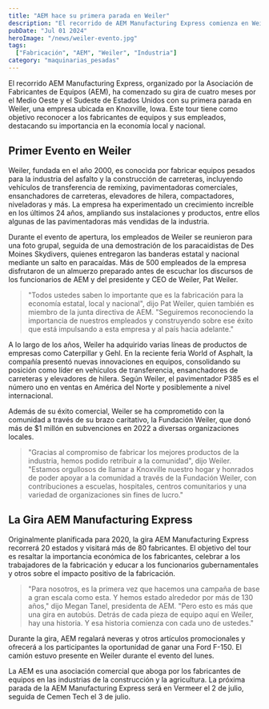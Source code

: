 ```yaml
---
title: "AEM hace su primera parada en Weiler"
description: "El recorrido de AEM Manufacturing Express comienza en Weiler, destacando la importancia de la fabricación y sus trabajadores en la economía local y nacional."
pubDate: "Jul 01 2024"
heroImage: "/news/weiler-evento.jpg"
tags:
  ["Fabricación", "AEM", "Weiler", "Industria"]
category: "maquinarias_pesadas"
---
```


El recorrido AEM Manufacturing Express, organizado por la Asociación de Fabricantes de Equipos (AEM), ha comenzado su gira de cuatro meses por el Medio Oeste y el Sudeste de Estados Unidos con su primera parada en Weiler, una empresa ubicada en Knoxville, Iowa. Este tour tiene como objetivo reconocer a los fabricantes de equipos y sus empleados, destacando su importancia en la economía local y nacional.

## Primer Evento en Weiler

Weiler, fundada en el año 2000, es conocida por fabricar equipos pesados para la industria del asfalto y la construcción de carreteras, incluyendo vehículos de transferencia de remixing, pavimentadoras comerciales, ensanchadores de carreteras, elevadores de hilera, compactadores, niveladoras y más. La empresa ha experimentado un crecimiento increíble en los últimos 24 años, ampliando sus instalaciones y productos, entre ellos algunas de las pavimentadoras más vendidas de la industria.

Durante el evento de apertura, los empleados de Weiler se reunieron para una foto grupal, seguida de una demostración de los paracaidistas de Des Moines Skydivers, quienes entregaron las banderas estatal y nacional mediante un salto en paracaídas. Más de 500 empleados de la empresa disfrutaron de un almuerzo preparado antes de escuchar los discursos de los funcionarios de AEM y del presidente y CEO de Weiler, Pat Weiler.

> "Todos ustedes saben lo importante que es la fabricación para la economía estatal, local y nacional", dijo Pat Weiler, quien también es miembro de la junta directiva de AEM. "Seguiremos reconociendo la importancia de nuestros empleados y construyendo sobre ese éxito que está impulsando a esta empresa y al país hacia adelante."

A lo largo de los años, Weiler ha adquirido varias líneas de productos de empresas como Caterpillar y Gehl. En la reciente feria World of Asphalt, la compañía presentó nuevas innovaciones en equipos, consolidando su posición como líder en vehículos de transferencia, ensanchadores de carreteras y elevadores de hilera. Según Weiler, el pavimentador P385 es el número uno en ventas en América del Norte y posiblemente a nivel internacional.

Además de su éxito comercial, Weiler se ha comprometido con la comunidad a través de su brazo caritativo, la Fundación Weiler, que donó más de $1 millón en subvenciones en 2022 a diversas organizaciones locales.

> "Gracias al compromiso de fabricar los mejores productos de la industria, hemos podido retribuir a la comunidad", dijo Weiler. "Estamos orgullosos de llamar a Knoxville nuestro hogar y honrados de poder apoyar a la comunidad a través de la Fundación Weiler, con contribuciones a escuelas, hospitales, centros comunitarios y una variedad de organizaciones sin fines de lucro."

## La Gira AEM Manufacturing Express

Originalmente planificada para 2020, la gira AEM Manufacturing Express recorrerá 20 estados y visitará más de 80 fabricantes. El objetivo del tour es resaltar la importancia económica de los fabricantes, celebrar a los trabajadores de la fabricación y educar a los funcionarios gubernamentales y otros sobre el impacto positivo de la fabricación.

> "Para nosotros, es la primera vez que hacemos una campaña de base a gran escala como esta. Y hemos estado alrededor por más de 130 años," dijo Megan Tanel, presidenta de AEM. "Pero esto es más que una gira en autobús. Detrás de cada pieza de equipo aquí en Weiler, hay una historia. Y esa historia comienza con cada uno de ustedes."

Durante la gira, AEM regalará neveras y otros artículos promocionales y ofrecerá a los participantes la oportunidad de ganar una Ford F-150. El camión estuvo presente en Weiler durante el evento del lunes.

La AEM es una asociación comercial que aboga por los fabricantes de equipos en las industrias de la construcción y la agricultura. La próxima parada de la AEM Manufacturing Express será en Vermeer el 2 de julio, seguida de Cemen Tech el 3 de julio.
